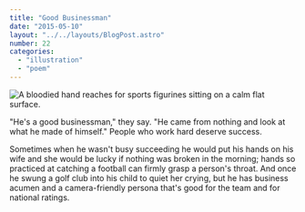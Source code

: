 ```yaml
---
title: "Good Businessman"
date: "2015-05-10"
layout: "../../layouts/BlogPost.astro"
number: 22
categories: 
  - "illustration"
  - "poem"
---
```


![A bloodied hand reaches for sports figurines sitting on a calm flat surface.](/assets/images/Week-22.jpg)

"He's a good businessman," they say. "He came from nothing and look at what he made of himself." People who work hard deserve success.

Sometimes when he wasn't busy succeeding he would put his hands on his wife and she would be lucky if nothing was broken in the morning; hands so practiced at catching a football can firmly grasp a person's throat. And once he swung a golf club into his child to quiet her crying, but he has business acumen and a camera-friendly persona that's good for the team and for national ratings.
